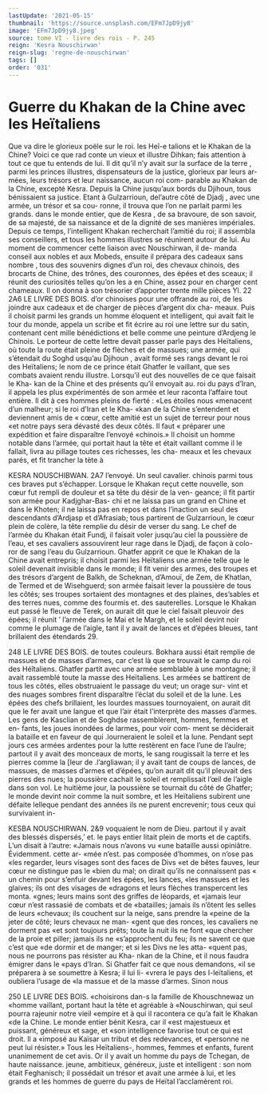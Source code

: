 ```yaml
---
lastUpdate: '2021-05-15'
thumbnail: 'https://source.unsplash.com/EFm7JpD9jy8'
image: 'EFm7JpD9jy8.jpeg'
source: tome VI - livre des rois - P. 245
reign: 'Kesra Nouschirwan'
reign-slug: 'regne-de-nouschirwan'
tags: []
order: '031'
---
```


# Guerre du Khakan de la Chine avec les Heïtaliens

Que va dire le glorieux poële sur le roi. les Heî-e talions et le Khakan de la Chine? Voici ce que rad conte un vieux et illustre Dihkan; fais attention à tout ce que tu entends de lui. Il dit qu’il n’y avait
sur la surface de la terre , parmi les princes illustres, dispensateurs de la justice, glorieux par leurs ar- mées, leurs trésors et leur naissance, aucun roi com- parable au Khakan de la Chine, excepté Kesra. Depuis la Chine jusqu’aux bords du Djihoun, tous bénissaient sa justice. Etant à Gulzarrioun, del’autre
côté de Djadj , avec une armée, un trésor et sa cou-
ronne, il trouva que l’on ne parlait parmi les grands.
dans le monde entier, que de Kesra , de sa bravoure,
de son savoir, de sa majesté, de sa naissance et
de la dignité de ses manières impériales. Depuis ce
temps, l’intelligent Khakan recherchait l’amitié du
roi; il assembla ses conseillers, et tous les hommes illustres se réunirent autour de lui. Au moment de commencer cette liaison avec Nouschirwan, il de- manda conseil aux nobles et aux Mobeds, ensuite il prépara des cadeaux sans nombre , tous des souvenirs dignes d’un roi, des chevaux chinois, des brocarts de
Chine, des trônes, des couronnes, des épées et des
sceaux; il réunit des curiosités telles qu’on les a en
Chine, assez pour en charger cent chameaux. Il on donna à son trésorier d’apporter trente mille pièces
Yl. 22
2A6 LE LIVRE DES BOIS.
d’or chinoises pour une offrande au roi, de les joindre
aux cadeaux et de charger de pièces d’argent dix cha- meaux. Puis il choisit parmi les grands un homme éloquent et intelligent, qui avait fait le tour du monde, appela un scribe et fit écrire au roi une lettre sur du satin, contenant cent mille bénédictions et belle comme une peinture d’Ardjeng le Chinois.
Le porteur de cette lettre devait passer parle pays des Heïtaliens, où toute la route était pleine de flèches et de massues; une armée, qui s’étendait du
Soghd usqu’au Djihoun , avait formé ses rangs devant
le roi des Heïtaliens; le nom de ce prince était Ghatfer
le vaillant, que ses combats avaient rendu illustre. Lorsqu’il eut des nouvelles de ce que faisait le Kha- kan de la Chine et des présents qu’il envoyait au.
roi du pays d’Iran, il appela les plus expérimentés
de son armée et leur raconta l’affaire tout entière. Il dit à ces hommes pleins de fierté : «Les étoiles nous «menacent d’un malheur; si le roi d’Iran et le Kha- «kan de la Chine s’entendent et deviennent amis de « cœur, cette amitié est un sujet de terreur pour nous «et notre pays sera dévasté des deux côtés. Il faut
« préparer une expédition et faire disparaître l’envoyé «chinois.»
Il choisit un homme notable dans l’armée, qui portait haut la tête et était vaillant comme il le fallait, livra au pillage toutes ces richesses, les cha- meaux et les chevaux parés, et fit trancher la tète à

KESRA NOUSCHIBWAN. 2A7 l’envoyé. Un seul cavalier. chinois parmi tous ces
braves put s’échapper.
Lorsque le Khakan reçut cette nouvelle, son cœur
fut rempli de douleur et sa tête du désir de la ven-
geance; il fit partir son armée pour Kadjghar-Bas-
chi et ne laissa pas un grand en Chine et dans le Khoten; il ne laissa pas en repos et dans l’inaction
un seul des descendants d’Ardjasp et d’Afrasiab;
tous partirent de Gulzarrioun, le cœur plein de colère,
la tête remplie du désir de verser du sang. Le chef
de l’armée du Khakan était Fundj, il faisait voler
jusqu’au ciel la poussière de l’eau, et ses cavaliers assouvirent leur rage dans le Djadj, de façon à colo-
ror de sang l’eau du Gulzarrioun. Ghatfer apprit ce que le Khakan de la Chine avait entrepris; il choisit parmi les Heïtaliens une armée telle que le soleil devenait invisible dans le monde; il fit venir des armes, des troupes et des trésors d’argent de Balkh,
de Scheknan, d’Amouï, de Zem, de Khatlan, de Termed et de Wisehguerd; son armée faisait lever la poussière de tous les côtés; ses troupes sortaient des montagnes et des plaines, des’sables et des terres nues, comme des fourmis et. des sauterelles. Lorsque le Khakan eut passé le fleuve de Terek, on aurait dit que le ciel faisait pleuvoir des épées; il réunit ’
l’armée dans le Mai et le Margh, et le soleil devint noir comme le plumage de l’aigle, tant il y avait de lances et d’épées bleues, tant brillaient des étendards 29.

248 LE LIVRE DES BOIS.
de toutes couleurs. Bokhara aussi était remplie de massues et de masses d’armes, car c’est là que se
trouvait le camp du roi des Héîtaliens.
Ghatfer partit avec une armée semblable à une
montagne; il avait rassemblé toute la masse des Heïtaliens. Les armées se battirent de tous les côtés,
elles obstruaient le passage du veut; un orage sur- vint et des nuages sombres firent disparaître l’éclat
du soleil et de la lune. Les épées des chefs brillaient,
les lourdes massues tournoyaient, on aurait dit que le fer avait une langue et que l’air était l’interprète
des masses d’armes. Les gens de Kasclian et de Soghdse rassemblèrent, hommes, femmes et en- fants, les joues inondées de larmes, pour voir com- ment se déciderait la bataille et en faveur de qui
.lourneraient le soleil et la lune. Pendant sept jours ces armées ardentes pour la lutte restèrent en face
l’une de l’aulre; partout il y avait des monceaux de
morts, le sang rougissait la terre et les pierres comme la [leur de .l’argliawan; il y avait tant de coups de lances, de massues, de masses d’armes et d’épées, qu’on aurait dit qu’il pleuvait des pierres
des nues; la poussière cachait le soleil et remplissait l’œil de l’aigle dans son vol. Le huitième jour, la poussière se tournait du côté de Ghatfer; le monde devint noir comme la nuit sombre, et les Heïtaliens
subirent une défaite lelleque pendant des années ils
ne purent encrevenir; tous ceux qui survivaient in-

KESBA NOUSCHIRWAN. 2&9
voquaient le nom de Dieu. partout il y avait des blessés dispersés,’ et. le pays entier litait plein de
morts et de captifs.
L’un disait à l’autre: «Jamais nous n’avons vu
«une bataille aussi opiniâtre. Évidemment. cette ar- «mée n’est. pas composée d’hommes, on n’ose pas
«les regarder, leurs visages sont des faces de Divs «et de bêtes fauves, leur cœur ne distingue pas le «bien du mal; on dirait qu’ils ne connaissent pas
« un chemin pour s’enfuir devant les épées, les lances,
«les massues et les glaives; ils ont des visages de «dragons et leurs flèches transpercent les monta. «gnes; leurs mains sont des griffes de léopards, et «jamais leur cœur n’est rassasié de combats et de «batailles; jamais ils n’ôtent les selles de leurs
«chevaux; ils couchent sur la neige, sans prendre la «peine de la jeter de côté; leurs chevaux ne man- «gent que des ronces, les cavaliers ne dorment pas «et sont toujours prêts; toute la nuit ils ne font «que chercher de la proie et piller; jamais ils ne «s’approchent du feu; ils ne savent ce que c’est que
«de dormir et de manger; et si les Divs ne les atta- «quent pas, nous ne pourrons pas résister au Kha- nkan de la Chine, et il nous faudra émigrer dans le «pays d’Iran. Si Ghatfer fait ce que nous demandons,
«il se préparera à se soumettre à Kesra; il lui li- «vrera le pays des I-leïtaliens, et oubliera l’usage de «la massue et de la masse d’armes. Sinon nous

250 LE LIVRE DES BOIS.
«choisirons dan-s la famille de Khouschnewaz un «homme vaillant, portant haut la tête et agréable à «Nouschirwan, qui seul pourra rajeunir notre vieil «empire et à qui il racontera ce qu’a fait le Khakan
«de la Chine. Le monde entier bénit Kesra, car il «est majestueux et puissant, généreux et sage, et «son intelligence favorise tout ce qui est droit. Il a «imposé au Kaïsar un tribut et des redevances, et «personne ne peut lui résister.»
Tous les Heïtaliens-, hommes, femmes et enfants, furent unanimement de cet avis. Or il y avait un homme du pays de Tchegan, de haute naissance. jeune, ambitieux, généreux, juste et intelligent : son
nom était Feghanisch; il possédait un trésor et avait
une armée à lui, et les grands et les hommes de guerre du pays de Heïtal l’acclamèrent roi.
